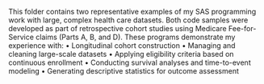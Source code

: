 This folder contains two representative examples of my SAS programming work with large, complex health care datasets. Both code samples were developed as part of retrospective cohort studies using Medicare Fee-for-Service claims (Parts A, B, and D). These programs demonstrate my experience with:
	•	Longitudinal cohort construction
	•	Managing and cleaning large-scale datasets
	•	Applying eligibility criteria based on continuous enrollment
	•	Conducting survival analyses and time-to-event modeling
	•	Generating descriptive statistics for outcome assessment
